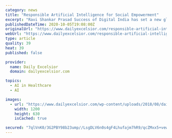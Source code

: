 ```yaml
---
category: news
title: "Responsible Artificial Intelligence for Social Empowerment"
excerpt: "Ravi Shankar Prasad Success of Digital India has set a new global benchmark for leveraging digital technologies for inclusive growth, good governance and"
publishedDateTime: 2020-10-05T19:08:00Z
originalUrl: "https://www.dailyexcelsior.com/responsible-artificial-intelligence-for-social-empowerment/"
webUrl: "https://www.dailyexcelsior.com/responsible-artificial-intelligence-for-social-empowerment/"
type: article
quality: 39
heat: 39
published: false

provider:
  name: Daily Excelsior
  domain: dailyexcelsior.com

topics:
  - AI in Healthcare
  - AI

images:
  - url: "https://www.dailyexcelsior.com/wp-content/uploads/2018/08/dailyexcelsior.jpg"
    width: 1200
    height: 630
    isCached: true

secured: "7qlVnK0/3G2PBY98b23ump//LsgDLV6n0s4gF4Lhufajm7hR9/qcZMxx5+vewsaPUZjyg46qzcMNN52J8d3dX8oQmJC1R9u0vhatZAIqjhAubKoZIyxXM48MOYOzN+ILllUfyaKxknF0eae61P3hz4BgOsUqvT2p+iV14oTM7889I7KH37Ea7Yvvv0ljgS3kPI4nlSN3MCiAdx6qjIPWFaEaK7CUGJg56KJQwxb9qZIWWMRPFt8dMYFwhNtmAHu38w+T8W+W53R+aAezRDp4L4i3M0NDyriw5TGWxGTwLCck0u1hHJIA6FC4oVxaELDlJ1NXLdwCDVVhVdQmpe2DOSEmHnkBp7B9OGTItnj4RNo=;vUy/kk3SgsPvq49X2GA0hw=="
---
```


